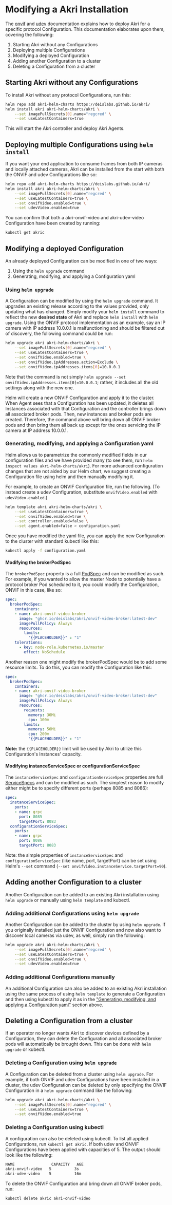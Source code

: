 # Modifying a Akri Installation
The [onvif](./onvif-sample.md) and [udev](./udev-sample.md) documentation explains how to deploy Akri for a specific
protocol Configuration. This documentation elaborates upon them, covering the following:
1. Starting Akri without any Configurations
1. Deploying multiple Configurations
1. Modifying a deployed Configuration
1. Adding another Configuration to a cluster
1. Deleting a Configuration from a cluster

## Starting Akri without any Configurations
To install Akri without any protocol Configurations, run this:
```bash
helm repo add akri-helm-charts https://deislabs.github.io/akri/
helm install akri akri-helm-charts/akri \
    --set imagePullSecrets[0].name="regcred" \
    --set useLatestContainers=true
```
This will start the Akri controller and deploy Akri Agents.

## Deploying multiple Configurations using `helm install`
If you want your end application to consume frames from both IP cameras and locally attached cameras, Akri can be
installed from the start with both the ONVIF and udev Configurations like so:
```bash
helm repo add akri-helm-charts https://deislabs.github.io/akri/
helm install akri akri-helm-charts/akri \
    --set imagePullSecrets[0].name="regcred" \
    --set useLatestContainers=true \
    --set onvifVideo.enabled=true \
    --set udevVideo.enabled=true
```
You can confirm that both a akri-onvif-video and akri-udev-video Configuration have been created by running:
``` bash
kubectl get akric
```

## Modifying a deployed Configuration
An already deployed Configuration can be modified in one of two ways:
1. Using the `helm upgrade` command
2. Generating, modifying, and applying a Configuration yaml

### Using `helm upgrade` 
A Configuration can be modified by using the `helm upgrade` command. It upgrades an existing release according to the
values provided, only updating what has changed. Simply modify your `helm install` command to reflect the new **desired
state** of Akri and replace `helm install` with `helm upgrade`. Using the ONVIF protocol implementation as an example,
say an IP camera with IP address 10.0.0.1 is malfunctioning and should be filtered out of discovery, the following
command could be run:
```bash 
helm upgrade akri akri-helm-charts/akri \
    --set imagePullSecrets[0].name="regcred" \
    --set useLatestContainers=true \
    --set onvifVideo.enabled=true \
    --set onvifVideo.ipAddresses.action=Exclude \
    --set onvifVideo.ipAddresses.items[0]=10.0.0.1
```
Note that the command is not simply `helm upgrade --set onvifVideo.ipAddresses.items[0]=10.0.0.1`; rather, it includes
all the old settings along with the new one. 

Helm will create a new ONVIF Configuration and apply it to the cluster.
When Agent sees that a Configuration has been updated, it deletes all Instances associated with that Configuration and
the controller brings down all associated broker pods. Then, new instances and broker pods are created. Therefore, the
command above will bring down all ONVIF broker pods and then bring them all back up except for the ones servicing the IP
camera at IP address 10.0.0.1.

### Generating, modifying, and applying a Configuration yaml
Helm allows us to parametrize the commonly modified fields in our configuration files and we have provided many (to see
them, run `helm inspect values akri-helm-charts/akri`).  For more advanced configuration changes that are not aided by
our Helm chart, we suggest creating a Configuration file using helm and then manually modifying it.

For example, to create an ONVIF Configuration file, run the following. (To instead create a udev Configuration,
substitute `onvifVideo.enabled` with `udevVideo.enabled`.)
```bash
helm template akri akri-helm-charts/akri \
    --set useLatestContainers=true \
    --set onvifVideo.enabled=true \
    --set controller.enabled=false \
    --set agent.enabled=false > configuration.yaml
```
Once you have modified the yaml file, you can apply the new Configuration to the cluster with standard kubectl like
this:
```bash
kubectl apply -f configuration.yaml
```

#### Modifying the brokerPodSpec
The `brokerPodSpec` property is a full
[PodSpec](https://kubernetes.io/docs/reference/generated/kubernetes-api/v1.18/#podspec-v1-core) and can be modified as
such.  For example, if you wanted to allow the master Node to potentially have a protocol broker Pod scheduled to it,
you could modify the Configuration, ONVIF in this case, like so:
```yaml
spec:
  brokerPodSpec:
    containers:
    - name: akri-onvif-video-broker
      image: "ghcr.io/deislabs/akri/onvif-video-broker:latest-dev"
      imagePullPolicy: Always
      resources:
        limits:
          "{{PLACEHOLDER}}" : "1"
    tolerations:
      - key: node-role.kubernetes.io/master
        effect: NoSchedule
```

Another reason one might modify the brokerPodSpec would be to add some resource limits.  To do this, you can modify the
Configuration like this:
```yaml
spec:
  brokerPodSpec:
    containers:
    - name: akri-onvif-video-broker
      image: "ghcr.io/deislabs/akri/onvif-video-broker:latest-dev"
      imagePullPolicy: Always
      resources:
        requests:
          memory: 30Mi
          cpu: 100m
        limits:
          memory: 50Mi
          cpu: 200m
          "{{PLACEHOLDER}}" : "1"
```

**Note:** the `{{PLACEHOLDER}}` limit will be used by Akri to utilize this Configuration's Instances' capacity.

#### Modifying instanceServiceSpec or configurationServiceSpec
The `instanceServiceSpec` and `configurationServiceSpec` properties are full
[ServiceSpecs](https://kubernetes.io/docs/reference/generated/kubernetes-api/v1.18/#servicespec-v1-core) and can be
modified as such.  The simplest reason to modify either might be to specify different ports (perhaps 8085 and 8086):
```yaml
spec:
  instanceServiceSpec:
    ports:
    - name: grpc
      port: 8085
      targetPort: 8083
  configurationServiceSpec:
    ports:
    - name: grpc
      port: 8086
      targetPort: 8083
```

Note: the simple properties of `instanceServiceSpec` and `configurationServiceSpec` (like name, port, targetPort) can be
set using Helm's `--set` command (`--set onvifVideo.instanceService.targetPort=90`).

## Adding another Configuration to a cluster
Another Configuration can be added to an existing Akri installation using `helm upgrade` or manually using `helm
template` and kubectl.
### Adding additional Configurations using `helm upgrade`
Another Configuration can be added to the cluster by using `helm upgrade`. If you originally installed just the ONVIF
Configuration and now also want to discover local cameras via udev, as well, simply run the following:
```bash
helm upgrade akri akri-helm-charts/akri \
    --set imagePullSecrets[0].name="regcred" \
    --set useLatestContainers=true \
    --set onvifVideo.enabled=true \
    --set udevVideo.enabled=true
```
### Adding additional Configurations manually
An additional Configuration can also be added to an existing Akri installation using the same process of using `helm
template` to generate a Configuration and then using kubectl to apply it as in the ["Generating, modifying, and applying
a Configuration yaml"](#generating-modifying-and-applying-a-configuration-yaml) section above.

## Deleting a Configuration from a cluster
If an operator no longer wants Akri to discover devices defined by a Configuration, they can delete the Configuration
and all associated broker pods will automatically be brought down. This can be done with `helm upgrade` or kubectl.
### Deleting a Configuration using `helm upgrade`
A Configuration can be deleted from a cluster using `helm upgrade`. For example, if both ONVIF and udev Configurations
have been installed in a cluster, the udev Configuration can be deleted by only specifying the ONVIF Configuration in a
`helm upgrade` command like the following:
```bash
helm upgrade akri akri-helm-charts/akri \
    --set imagePullSecrets[0].name="regcred" \
    --set useLatestContainers=true \
    --set onvifVideo.enabled=true 
```
### Deleting a Configuration using kubectl
A configuration can also be deleted using kubectl. To list all applied Configurations, run `kubectl get akric`. If both
udev and ONVIF Configurations have been applied with capacities of 5. The output should look like the following:
```bash
NAME                CAPACITY   AGE
akri-onvif-video   5          3s
akri-udev-video    5          16m
```
To delete the ONVIF Configuration and bring down all ONVIF broker pods, run:
```bash 
kubectl delete akric akri-onvif-video
```